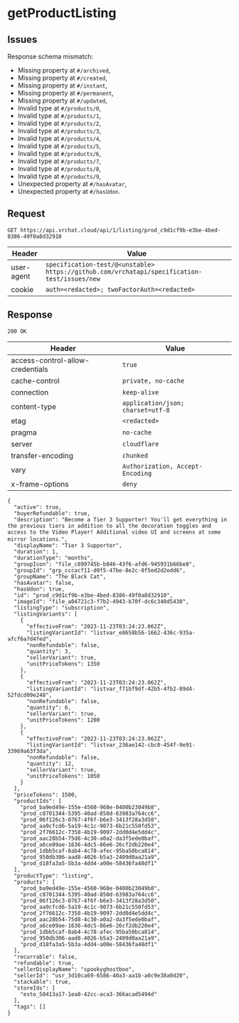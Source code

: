 # getProductListing

## Issues
Response schema mismatch:
* Missing property at ``#/archived``,
* Missing property at ``#/created``,
* Missing property at ``#/instant``,
* Missing property at ``#/permanent``,
* Missing property at ``#/updated``,
* Invalid type at ``#/products/0``,
* Invalid type at ``#/products/1``,
* Invalid type at ``#/products/2``,
* Invalid type at ``#/products/3``,
* Invalid type at ``#/products/4``,
* Invalid type at ``#/products/5``,
* Invalid type at ``#/products/6``,
* Invalid type at ``#/products/7``,
* Invalid type at ``#/products/8``,
* Invalid type at ``#/products/9``,
* Unexpected property at ``#/hasAvatar``,
* Unexpected property at ``#/hasUdon``.
## Request
`GET https://api.vrchat.cloud/api/1/listing/prod_c9d1cf9b-e3be-4bed-8386-49f0a8d32910`

| Header | Value |
| ------ | ----- |
| user-agent | `specification-test/@<unstable> https://github.com/vrchatapi/specification-test/issues/new` |
| cookie | `auth=<redacted>; twoFactorAuth=<redacted>` |


## Response
`200 OK`

| Header | Value |
| ------ | ----- |
| access-control-allow-credentials | `true` |
| cache-control | `private, no-cache` |
| connection | `keep-alive` |
| content-type | `application/json; charset=utf-8` |
| etag | `<redacted>` |
| pragma | `no-cache` |
| server | `cloudflare` |
| transfer-encoding | `chunked` |
| vary | `Authorization, Accept-Encoding` |
| x-frame-options | `deny` |

```jsonc
{
  "active": true,
  "buyerRefundable": true,
  "description": "Become a Tier 3 Supporterǃ You'll get everything in the previous tiers in addition to all the decoration toggles and access to the Video Playerǃ Additional video UI and screens at some mirror locations․",
  "displayName": "Tier 3 Supporter",
  "duration": 1,
  "durationType": "months",
  "groupIcon": "file_c899745b-b846-43f6-afd6-945931b66be8",
  "groupId": "grp_cccacf11-d0f5-47be-8e2c-8f5ed2d2edd6",
  "groupName": "The Black Cat",
  "hasAvatar": false,
  "hasUdon": true,
  "id": "prod_c9d1cf9b-e3be-4bed-8386-49f0a8d32910",
  "imageId": "file_a04721c3-f7b2-4943-b70f-dc6c340d5430",
  "listingType": "subscription",
  "listingVariants": [
    {
      "effectiveFrom": "2023-11-23T03:24:23.062Z",
      "listingVariantId": "listvar_e8658b56-1662-436c-935a-afcf6a7d4fed",
      "nonRefundable": false,
      "quantity": 3,
      "sellerVariant": true,
      "unitPriceTokens": 1350
    },
    {
      "effectiveFrom": "2023-11-23T03:24:23.062Z",
      "listingVariantId": "listvar_f71bf9df-42b5-4fb2-89d4-52fdcd09e248",
      "nonRefundable": false,
      "quantity": 6,
      "sellerVariant": true,
      "unitPriceTokens": 1200
    },
    {
      "effectiveFrom": "2023-11-23T03:24:23.062Z",
      "listingVariantId": "listvar_236ae142-cbc0-454f-9e91-33969a63f3da",
      "nonRefundable": false,
      "quantity": 12,
      "sellerVariant": true,
      "unitPriceTokens": 1050
    }
  ],
  "priceTokens": 1500,
  "productIds": [
    "prod_ba9ed49e-155e-4560-968e-0400b23049b8",
    "prod_c8701344-5395-40ad-850d-63983a764cc6",
    "prod_06f126c3-0767-4f6f-b6e3-3413f28a3d50",
    "prod_aa9cfcd6-5a19-4c1c-9073-6b21c550fd53",
    "prod_2f76612c-7358-4b19-9097-2dd0d4e5dd4c",
    "prod_aac28b54-75d8-4c30-a0a2-da3f5ede0baf",
    "prod_a6ce09ae-1636-4dc5-86e6-26cf2db220e4",
    "prod_1dbb5caf-8ab4-4c78-afec-95ba50bca814",
    "prod_950db306-aad8-4026-b5a3-2409d0aa21a9",
    "prod_d18fa3a5-5b3a-4dd4-a00e-58436fa48df1"
  ],
  "productType": "listing",
  "products": [
    "prod_ba9ed49e-155e-4560-968e-0400b23049b8",
    "prod_c8701344-5395-40ad-850d-63983a764cc6",
    "prod_06f126c3-0767-4f6f-b6e3-3413f28a3d50",
    "prod_aa9cfcd6-5a19-4c1c-9073-6b21c550fd53",
    "prod_2f76612c-7358-4b19-9097-2dd0d4e5dd4c",
    "prod_aac28b54-75d8-4c30-a0a2-da3f5ede0baf",
    "prod_a6ce09ae-1636-4dc5-86e6-26cf2db220e4",
    "prod_1dbb5caf-8ab4-4c78-afec-95ba50bca814",
    "prod_950db306-aad8-4026-b5a3-2409d0aa21a9",
    "prod_d18fa3a5-5b3a-4dd4-a00e-58436fa48df1"
  ],
  "recurrable": false,
  "refundable": true,
  "sellerDisplayName": "spookyghostboo",
  "sellerId": "usr_3d10ca69-6586-40a3-aa1b-a0c9e38a0d20",
  "stackable": true,
  "storeIds": [
    "esto_58413a17-1ea8-42cc-aca3-366acad5494d"
  ],
  "tags": []
}
```
